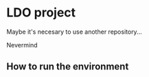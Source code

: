 # LDO project

Maybe it's necesary to use another repository...

Nevermind

## How to run the environment


